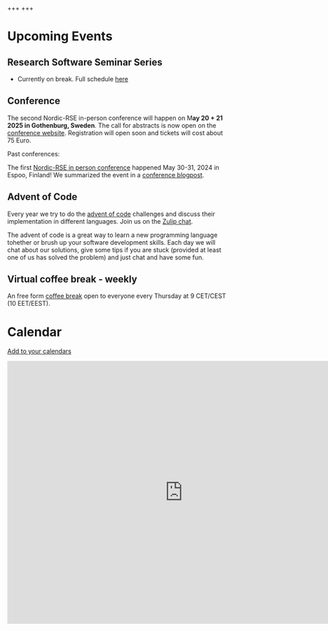 +++
+++

# Upcoming Events

## Research Software Seminar Series

- Currently on break. Full schedule [here](/events/seminar-series)

## Conference

The second Nordic-RSE in-person conference will happen on M**ay 20 + 21 2025 in Gothenburg, Sweden**. 
The call for abstracts is now open on the [conference website](https://nordic-rse.org/nrse2025/). 
Registration will open soon and tickets will cost about 75 Euro.

Past conferences: 

The first [Nordic-RSE in person conference](/events/2024-in-person-conference/) happened May 30-31, 2024 in Espoo, Finland! 
We summarized the event in a [conference blogpost](https://nordic-rse.org/blog/nrse-conference/).

## Advent of Code

Every year we try to do the 
[advent of code](https://adventofcode.com/)
challenges and discuss their implementation in different languages. Join us on the [Zulip chat](https://coderefinery.zulipchat.com/#narrow/stream/305975-Advent-of-Code).

The advent of code is a great way to learn a new programming language tohether
or brush up your software development skills. Each day we will chat about our
solutions, give some tips if you are stuck (provided at least one of us has
solved the problem) and just chat and have some fun.

## Virtual coffee break - weekly

An free form [coffee break](/events/coffeebreak/#weekly-virtual-coffee-break)
open to everyone every Thursday at 9 CET/CEST (10 EET/EEST).

# Calendar

[Add to your calendars](https://nordic-rse.org/calendar/)

<iframe src="https://calendar.google.com/calendar/embed?src=7uqhsl56ltsvefk2vsmo6kthssbldh26%40import.calendar.google.com&ctz=Europe%2FHelsinki" style="border: 0" width="800" height="600" frameborder="0" scrolling="no"></iframe>
